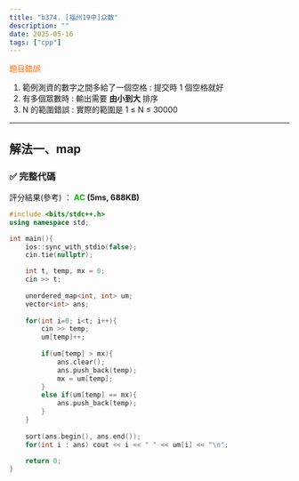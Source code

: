 ```yaml
---
title: "b374. [福州19中]众数"
description: ""
date: 2025-05-16
tags: ["cpp"]
---
```


<font color="#ff7000">題目錯誤</font>

1. 範例測資的數字之間多給了一個空格 : 提交時 1 個空格就好
2. 有多個眾數時 : 輸出需要 **由小到大** 排序
3. N 的範圍錯誤 : 實際的範圍是 1 ≤ N ≤ 30000

***

## 解法一、map

### ✅ 完整代碼

評分結果(參考) ： **<font color="#00bb00">AC</font> (5ms, 688KB)**

```cpp
#include <bits/stdc++.h>
using namespace std;

int main(){
    ios::sync_with_stdio(false);
    cin.tie(nullptr);

    int t, temp, mx = 0;
    cin >> t;
    
    unordered_map<int, int> um;
    vector<int> ans;
    
    for(int i=0; i<t; i++){
        cin >> temp;
        um[temp]++;
        
        if(um[temp] > mx){
            ans.clear();
            ans.push_back(temp);
            mx = um[temp];
        }
        else if(um[temp] == mx){
            ans.push_back(temp);
        }
    }
    
    sort(ans.begin(), ans.end());
    for(int i : ans) cout << i << " " << um[i] << "\n";

    return 0;
}
```
